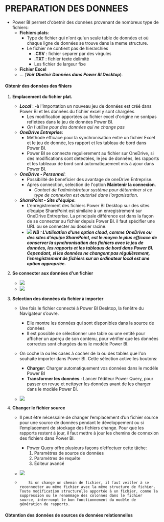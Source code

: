 # PREPARATION DES DONNEES 

- Power BI permet d'obetnir des données provenant de nombreux type de fichiers:
    - **Fichiers plats**:
        - Type de fichier qui n'ont qu'un seule table de données et où chaque ligne de données se trouve dans la meme structure.
        - Le fichier ne contient pas de hierarchies
            - **.CSV** : fichier separer par des virgules
            - **.TXT** : fichier texte delimité 
            - Les fichier de largeur fixe
    - **Fichier Excel**
    - ... (***Voir Obetnir Données dans Power BI Desktop***). 

#### Obtenir des données des fihiers 
1. **Emplacement du fichier plat.**
    - ***Local*** : 
        -à l'importation un nouveau jeu de données est créé dans Power BI et les données du fichier excel y sont chargées. 
        - Les modification apportées au fichier excel d'origine ne sontpas refletées dans le jeu de données Power BI. 
        - *On l'utilise pour des données qui ne change pas*
    - ***OneDrive Entreprise***:
        - Méthode efficace pour la synchronisation entre un fichier Excel et le jeu de donnée, les rapport et les tableau de bord dans Power BI. 
        - Power BI se connecte regulierement au fichier sur OneDrive, si des modifications sont detectées, le jeu de données, les rapports et les tableaux de bord sont automatiquement mis à ajour dans Power BI. 
    - ***OneDrive - Personnel***:
        - Possibilité de beneficier des avantage de oneDrive Entreprise. 
        - Apres connection, selection de l'option **Maintenir la connexion**.
            - *Contact de l'administrateur système pour déterminer si ce type de connexion est autorisé dans l'organisation*.
    - ***SharePoint - Site d'équipe***:
        - L’enregistrement des fichiers Power BI Desktop sur des sites d’équipe SharePoint est similaire à un enregistrement sur OneDrive Entreprise. La principale différence est dans la façon de se connecter au fichier depuis Power BI. il faut spécifier une URL ou se  connecter au dossier racine.
        - ![](https://learn.microsoft.com/fr-fr/training/modules/get-data/media/2-local-vs-cloud-c.png)
***NB : L’utilisation d’une option cloud, comme OneDrive ou des sites d’équipe SharePoint, est le moyen le plus efficace de conserver la synchronisation des fichiers avec le jeu de données, les rapports et les tableaux de bord dans Power BI. Cependant, si les données ne changent pas régulièrement, l’enregistrement de fichiers sur un ordinateur local est une option appropriée.***

2. **Se connecter aux données d'un fichier**
    - ![](https://learn.microsoft.com/fr-fr/training/modules/get-data/media/2-get-data-excel-ssm.png)
    - ![](https://learn.microsoft.com/fr-fr/training/modules/get-data/media/2-excel-save-data-ssm.png)

3. **Selection des données du fichier à importer**
    - Une fois le fichier connecté à Power BI Desktop, la fenêtre du Navigateur s’ouvre. 
        - Elle montre les données qui sont disponibles dans la source de données
        - Il est possible de sélectionner une table ou une entité pour afficher un aperçu de son contenu, pour vérifier que les données correctes sont chargées dans le modèle Power BI.

    - On coche la ou les cases à cocher de la ou des tables que l'on souhaite importer dans Power BI. Cette sélection active les boutons:
        - **Charger**: Charger automatiquement vos données dans le modèle Power BI 
        - **Transformer les données** : Lancer l’éditeur Power Query, pour passer en revue et nettoyer les données avant de les charger dans le modèle Power BI.
    - ![](https://learn.microsoft.com/fr-fr/training/modules/get-data/media/2-excel-worksheet-ssm.png)
4. **Changer le fichier source** 
    - Il peut être nécessaire de changer l’emplacement d’un fichier source pour une source de données pendant le développement ou si l’emplacement de stockage des fichiers change. Pour que les rapports restent à jour, il faut mettre à jour les chemins de connexion des fichiers dans Power BI.
        - Power Query offre plusieurs façons d’effectuer cette tâche: 
            1. Paramètres de source de données  
            2. Paramètres de requête 
            3. Éditeur avancé
    - ![](https://learn.microsoft.com/fr-fr/training/modules/get-data/media/2-excel-data-source-settings-ssm.png#lightbox)

    -   ```
            Si on change un chemin de fichier, il faut veiller à se reconnecter au même fichier avec la même structure de fichier. Toute modification structurelle apportée à un fichier, comme la suppression ou le renommage des colonnes dans le fichier source, interrompt le bon fonctionnement du modèle de génération de rapports.
        ```
#### Obtention des données de sources de données relationnelles 